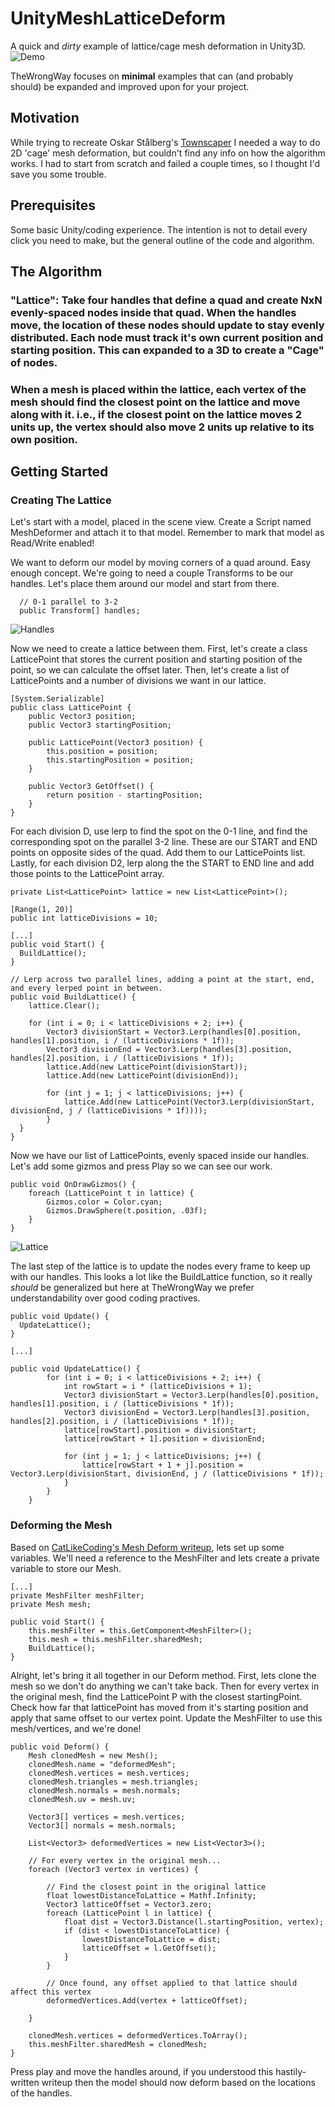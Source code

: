 # UnityMeshLatticeDeform
A quick and *dirty* example of lattice/cage mesh deformation in Unity3D.
![Demo](https://i.imgur.com/4Kce4Zg.gif)

TheWrongWay focuses on **minimal** examples that can (and probably should) be expanded and improved upon for your project.

## Motivation
While trying to recreate Oskar Stålberg's [Townscaper](https://store.steampowered.com/app/1291340/Townscaper/) I needed a way to do 2D 'cage' mesh deformation, but couldn't find any info on how the algorithm works. I had to start from scratch and failed a couple times, so I thought I'd save you some trouble.

## Prerequisites
Some basic Unity/coding experience. The intention is not to detail every click you need to make, but the general outline of the code and algorithm.

## The Algorithm
### "Lattice": Take four handles that define a quad and create NxN evenly-spaced nodes inside that quad. When the handles move, the location of these nodes should update to stay evenly distributed. Each node must track it's own current position and starting position. This can expanded to a 3D to create a "Cage" of nodes.

### When a mesh is placed within the lattice, each vertex of the mesh should find the closest point on the lattice and move along with it. i.e., if the closest point on the lattice moves 2 units up, the vertex should also move 2 units up relative to its own position.

## Getting Started

### Creating The Lattice

Let's start with a model, placed in the scene view. Create a Script named MeshDeformer and attach it to that model. Remember to mark that model as Read/Write enabled!

We want to deform our model by moving corners of a quad around. Easy enough concept. We're going to need a couple Transforms to be our handles. Let's place them around our model and start from there.

```
  // 0-1 parallel to 3-2
  public Transform[] handles;
```
![Handles](https://i.imgur.com/u60jYos.gif)

Now we need to create a lattice between them. First, let's create a class LatticePoint that stores the current position and starting position of the point, so we can calculate the offset later. Then, let's create a list of LatticePoints and a number of divisions we want in our lattice. 

```
[System.Serializable]
public class LatticePoint {
	public Vector3 position;
	public Vector3 startingPosition;

	public LatticePoint(Vector3 position) {
		this.position = position;
		this.startingPosition = position;
	}

	public Vector3 GetOffset() {
		return position - startingPosition;
	}
}
```

For each division D, use lerp to find the spot on the 0-1 line, and find the corresponding spot on the parallel 3-2 line. These are our START and END points on opposite sides of the quad. Add them to our LatticePoints list. Lastly, for each division D2, lerp along the the START to END line and add those points to the LatticePoint array.

```
private List<LatticePoint> lattice = new List<LatticePoint>();

[Range(1, 20)]
public int latticeDivisions = 10;
  
[...]
public void Start() {
  BuildLattice();
}
  
// Lerp across two parallel lines, adding a point at the start, end, and every lerped point in between.
public void BuildLattice() {
	lattice.Clear();

	for (int i = 0; i < latticeDivisions + 2; i++) {
		Vector3 divisionStart = Vector3.Lerp(handles[0].position, handles[1].position, i / (latticeDivisions * 1f));
		Vector3 divisionEnd = Vector3.Lerp(handles[3].position, handles[2].position, i / (latticeDivisions * 1f));
		lattice.Add(new LatticePoint(divisionStart));
		lattice.Add(new LatticePoint(divisionEnd));

		for (int j = 1; j < latticeDivisions; j++) {
			lattice.Add(new LatticePoint(Vector3.Lerp(divisionStart, divisionEnd, j / (latticeDivisions * 1f))));
		}
  }
}
```

Now we have our list of LatticePoints, evenly spaced inside our handles. Let's add some gizmos and press Play so we can see our work.
```
public void OnDrawGizmos() {
	foreach (LatticePoint t in lattice) {
		Gizmos.color = Color.cyan;
		Gizmos.DrawSphere(t.position, .03f);
	}
}
```

![Lattice](https://i.imgur.com/OvHs9zO.gif)

The last step of the lattice is to update the nodes every frame to keep up with our handles. This looks a lot like the BuildLattice function, so it really *should* be generalized but here at TheWrongWay we prefer understandability over good coding practives.

```
public void Update() {
  UpdateLattice();
}

[...]

public void UpdateLattice() {
		for (int i = 0; i < latticeDivisions + 2; i++) {
			int rowStart = i * (latticeDivisions + 1);
			Vector3 divisionStart = Vector3.Lerp(handles[0].position, handles[1].position, i / (latticeDivisions * 1f));
			Vector3 divisionEnd = Vector3.Lerp(handles[3].position, handles[2].position, i / (latticeDivisions * 1f));
			lattice[rowStart].position = divisionStart;
			lattice[rowStart + 1].position = divisionEnd;

			for (int j = 1; j < latticeDivisions; j++) {
				lattice[rowStart + 1 + j].position = Vector3.Lerp(divisionStart, divisionEnd, j / (latticeDivisions * 1f));
			}
		}
	}
```

### Deforming the Mesh
Based on [CatLikeCoding's Mesh Deform writeup](https://catlikecoding.com/unity/tutorials/mesh-deformation/), lets set up some variables. We'll need a reference to the MeshFilter and lets create a private variable to store our Mesh.

```
[...]
private MeshFilter meshFilter;
private Mesh mesh;

public void Start() {
	this.meshFilter = this.GetComponent<MeshFilter>();
	this.mesh = this.meshFilter.sharedMesh;
	BuildLattice();
}
 ```
Alright, let's bring it all together in our Deform method.
First, lets clone the mesh so we don't do anything we can't take back. Then for every vertex in the original mesh, find the LatticePoint P with the closest startingPoint. Check how far that latticePoint has moved from it's starting position and apply that same offset to our vertex point. Update the MeshFilter to use this mesh/vertices, and we're done!

```
public void Deform() {
	Mesh clonedMesh = new Mesh();
	clonedMesh.name = "deformedMesh";
	clonedMesh.vertices = mesh.vertices;
	clonedMesh.triangles = mesh.triangles;
	clonedMesh.normals = mesh.normals;
	clonedMesh.uv = mesh.uv;

	Vector3[] vertices = mesh.vertices;
	Vector3[] normals = mesh.normals;

	List<Vector3> deformedVertices = new List<Vector3>();

	// For every vertex in the original mesh...
	foreach (Vector3 vertex in vertices) { 

		// Find the closest point in the original lattice
		float lowestDistanceToLattice = Mathf.Infinity;
		Vector3 latticeOffset = Vector3.zero;
		foreach (LatticePoint l in lattice) {
			float dist = Vector3.Distance(l.startingPosition, vertex);
			if (dist < lowestDistanceToLattice) {
				lowestDistanceToLattice = dist;
				latticeOffset = l.GetOffset();
			}
		}

		// Once found, any offset applied to that lattice should affect this vertex
		deformedVertices.Add(vertex + latticeOffset);
			
	}

	clonedMesh.vertices = deformedVertices.ToArray();
	this.meshFilter.sharedMesh = clonedMesh;
}
```
Press play and move the handles around, if you understood this hastily-written writeup then the model should now deform based on the locations of the handles.

